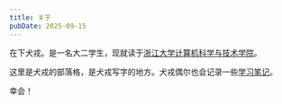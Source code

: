 ```yaml
---
title: 关于
pubDate: 2025-09-15
---
```


在下犬戎。是一名大二学生，现就读于[浙江大学计算机科学与技术学院](http://www.cs.zju.edu.cn/)。

这里是犬戎的部落格，是犬戎写字的地方。犬戎偶尔也会记录一些[学习笔记](https://note.inuebisu.cn/index.html)。

幸会！